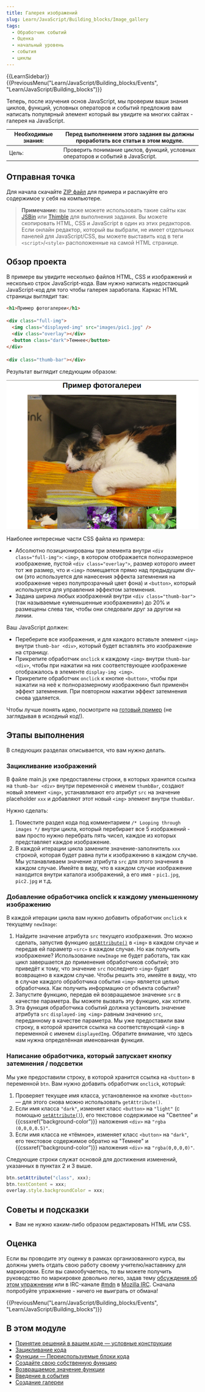 ```yaml
---
title: Галерея изображений
slug: Learn/JavaScript/Building_blocks/Image_gallery
tags:
  - Обработчик событий
  - Оценка
  - начальный уровень
  - события
  - циклы
---
```


{{LearnSidebar}}{{PreviousMenu("Learn/JavaScript/Building_blocks/Events", "Learn/JavaScript/Building_blocks")}}

Теперь, после изучения основ JavaScript, мы проверим ваши знания циклов, функций, условных операторов и событий предложив вам написать популярный элемент который вы увидите на многих сайтах - галерея на JavaScript.

| Необходимые знания: | Перед выполнением этого задания вы должны проработать все статьи в этом модуле.  |
| ------------------- | -------------------------------------------------------------------------------- |
| Цель:               | Проверить понимание циклов, функций, условных операторов и событий в JavaScript. |

## Отправная точка

Для начала скачайте [ZIP файл](https://github.com/ConstantineZz/learning-area/raw/master/javascript/building-blocks/gallery/gallery-start-rv.zip) для примера и распакуйте его содержимое у себя на компьютере.

> **Примечание:** вы также можете использовать такие сайты как [JSBin](http://jsbin.com/) или [Thimble](https://thimble.mozilla.org/) для выполнения задания. Вы можете скопировать HTML, CSS и JavaScript в один из этих редакторов. Если онлайн редактор, который вы выбрали, не имеет отдельных панелей для JavaScript/CSS, вы можете выставить код в теги `<script>`/`<style>` расположенные на самой HTML странице.

## Обзор проекта

В примере вы увидите несколько файлов HTML, CSS и изображений и несколько строк JavaScript-кода. Вам нужно написать недостающий JavaScript-код для того чтобы галерея заработала. Каркас HTML страницы выглядит так:

```html
<h1>Пример фотогалереи</h1>

<div class="full-img">
  <img class="displayed-img" src="images/pic1.jpg" />
  <div class="overlay"></div>
  <button class="dark">Темнее</button>
</div>

<div class="thumb-bar"></div>
```

Результат выглядит следующим образом:

![](https://github.com/ConstantineZz/javaScript/blob/master/gallery.png?raw=true)

Наиболее интересные части CSS файла из примера:

- Абсолютно позиционированы три элемента внутри `<div class="full-img">`: `<img>`, в котором отображается полноразмерное изображение, пустой `<div class="overlay">`, размер которого имеет тот же размер, что и `<img>` помещается прямо над предыдущим div-ом (это используется для нанесения эффекта затемнения на изображение через полупрозрачный цвет фона) и `<button>`, который используется для управления эффектом затемнения.
- Задана ширина любых изображений внутри `<div class="thumb-bar">` (так называемые «уменьшенные изображения») до 20% и размещены слева так, чтобы они следовали друг за другом на линии.

Ваш JavaScript должен:

- Переберите все изображения, и для каждого вставьте элемент `<img>` внутри `thumb-bar <div>`, который будет вставлять это изображение на страницу.
- Прикрепите обработчик `onclick` к каждому `<img>` внутри `thumb-bar <div>`, чтобы при нажатии на них соответствующее изображение отображалось в элементе `display-img <img>`.
- Прикрепите обработчик `onclick` к кнопке `<button>`, чтобы при нажатии на неё к полноразмерному изображению был применён эффект затемнения. При повторном нажатии эффект затемнения снова удаляется.

Чтобы лучше понять идею, посмотрите на [готовый пример](https://mdn.github.io/learning-area/javascript/building-blocks/gallery/) (не заглядывая в исходный код!).

## Этапы выполнения

В следующих разделах описывается, что вам нужно делать.

### Зацикливание изображений

В файле main.js уже предоставлены строки, в которых хранится ссылка на `thumb-bar <div>` внутри переменной с именем `thumbBar`, создают новый элемент `<img>`, устанавливают его атрибут `src` на значение placeholder `xxx` и добавляют этот новый `<img>` элемент внутри `thumbBar`.

Нужно сделать:

1. Поместите раздел кода под комментарием `/* Looping through images */` внутри цикла, который перебирает все 5 изображений - вам просто нужно перебрать пять чисел, каждое из которых представляет каждое изображение.
2. В каждой итерации цикла замените значение-заполнитель `xxx` строкой, которая будет равна пути к изображению в каждом случае. Мы устанавливаем значение атрибута `src` для этого значения в каждом случае. Имейте в виду, что в каждом случае изображение находится внутри каталога изображений, а его имя - `pic1.jpg`, `pic2.jpg` и т.д.

### Добавление обработчика onclick к каждому уменьшенному изображению

В каждой итерации цикла вам нужно добавить обработчик `onclick` к текущему `newImage`:

1. Найдите значение атрибута `src` текущего изображения. Это можно сделать, запустив функцию [`getAttribute()`](/ru/docs/Web/API/Element/getAttribute) в `<img>` в каждом случае и передав ей параметр `«src»` в каждом случае. Но как получить изображение? Использование `newImage` не будет работать, так как цикл завершается до применения обработчиков событий; это приведёт к тому, что значение `src` последнего `<img>` будет возвращено в каждом случае. Чтобы решить это, имейте в виду, что в случае каждого обработчика события `<img>` является целью обработчика. Как получить информацию от объекта события?
2. Запустите функцию, передав ей возвращаемое значение `src` в качестве параметра. Вы можете вызвать эту функцию, как хотите.
3. Эта функция обработчика событий должна установить значение атрибута `src` `displayed-img <img>` равным значению `src`, переданному в качестве параметра. Мы уже предоставили вам строку, в которой хранится ссылка на соответствующий `<img>` в переменной с именем `displayedImg`. Обратите внимание, что здесь нам нужна определённая именованная функция.

### Написание обработчика, который запускает кнопку затемнения / подсветки

Мы уже предоставили строку, в которой хранится ссылка на `<button>` в переменной `btn`. Вам нужно добавить обработчик `onclick`, который:

1. Проверяет текущее имя класса, установленное на кнопке `<button>` — для этого снова можно использовать `getAttribute()`.
2. Если имя класса `"dark"`, изменяет класс `<button>` на `"light"` (с помощью [`setAttribute()`](/ru/docs/Web/API/Element/setAttribute)), его текстовое содержимое на "Светлее" и {{cssxref("background-color")}} наложения `<div>` на `"rgba (0,0,0,0.5)"`.
3. Если имя класса не «тёмное», изменяет класс `<button>` на `"dark"`, его текстовое содержимое обратно на "Темнее" и {{cssxref("background-color")}} наложения `<div>` на `"rgba(0,0,0,0)"`.

Следующие строки служат основой для достижения изменений, указанных в пунктах 2 и 3 выше.

```js
btn.setAttribute("class", xxx);
btn.textContent = xxx;
overlay.style.backgroundColor = xxx;
```

## Советы и подсказки

- Вам не нужно каким-либо образом редактировать HTML или CSS.

## Оценка

Если вы проводите эту оценку в рамках организованного курса, вы должны уметь отдать свою работу своему учителю/наставнику для маркировки. Если вы самообучаетесь, то вы можете получить руководство по маркировке довольно легко, задав тему [обсуждения об этом упражнении](https://discourse.mozilla.org/t/image-gallery-assessment/24687) или в IRC-канале [#mdn](irc://irc.mozilla.org/mdn) в [Mozilla IRC](https://wiki.mozilla.org/IRC). Сначала попробуйте упражнение - ничего не выиграть от обмана!

{{PreviousMenu("Learn/JavaScript/Building_blocks/Events", "Learn/JavaScript/Building_blocks")}}

## В этом модуле

- [Принятие решений в вашем коде — условные конструкции](/ru/docs/Learn/JavaScript/Building_blocks/conditionals)
- [Зацикливание кода](/ru/docs/Learn/JavaScript/Building_blocks/Looping_code)
- [Функции — Переиспользуемые блоки кода](/ru/docs/Learn/JavaScript/Building_blocks/Functions)
- [Создайте свою собственную функцию](/ru/docs/Learn/JavaScript/Building_blocks/Build_your_own_function)
- [Возвращаемое значение функции](/ru/docs/Learn/JavaScript/Building_blocks/Return_values)
- [Введение в события](/ru/docs/Learn/JavaScript/Building_blocks/%D0%A1%D0%BE%D0%B1%D1%8B%D1%82%D0%B8%D1%8F)
- [Создание галереи](/ru/docs/Learn/JavaScript/Building_blocks/Image_gallery)
